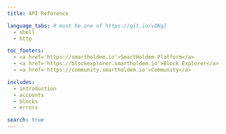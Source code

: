 ```yaml
---
title: API Reference

language_tabs: # must be one of https://git.io/vQNgJ
  - shell
  - http

toc_footers:
  - <a href='https://smartholdem.io'>SmartHoldem Platform</a>
  - <a href='https://blockexplorer.smartholdem.io'>Block Explorer</a>
  - <a href='https://community.smartholdem.io'>Community</a>

includes:
  - introduction
  - accounts
  - blocks
  - errors

search: true
---
```


